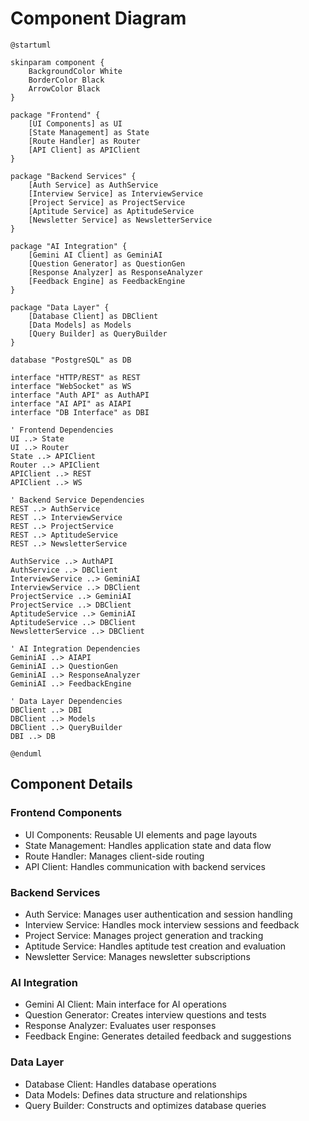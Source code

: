# Component Diagram

```plantuml
@startuml

skinparam component {
    BackgroundColor White
    BorderColor Black
    ArrowColor Black
}

package "Frontend" {
    [UI Components] as UI
    [State Management] as State
    [Route Handler] as Router
    [API Client] as APIClient
}

package "Backend Services" {
    [Auth Service] as AuthService
    [Interview Service] as InterviewService
    [Project Service] as ProjectService
    [Aptitude Service] as AptitudeService
    [Newsletter Service] as NewsletterService
}

package "AI Integration" {
    [Gemini AI Client] as GeminiAI
    [Question Generator] as QuestionGen
    [Response Analyzer] as ResponseAnalyzer
    [Feedback Engine] as FeedbackEngine
}

package "Data Layer" {
    [Database Client] as DBClient
    [Data Models] as Models
    [Query Builder] as QueryBuilder
}

database "PostgreSQL" as DB

interface "HTTP/REST" as REST
interface "WebSocket" as WS
interface "Auth API" as AuthAPI
interface "AI API" as AIAPI
interface "DB Interface" as DBI

' Frontend Dependencies
UI ..> State
UI ..> Router
State ..> APIClient
Router ..> APIClient
APIClient ..> REST
APIClient ..> WS

' Backend Service Dependencies
REST ..> AuthService
REST ..> InterviewService
REST ..> ProjectService
REST ..> AptitudeService
REST ..> NewsletterService

AuthService ..> AuthAPI
AuthService ..> DBClient
InterviewService ..> GeminiAI
InterviewService ..> DBClient
ProjectService ..> GeminiAI
ProjectService ..> DBClient
AptitudeService ..> GeminiAI
AptitudeService ..> DBClient
NewsletterService ..> DBClient

' AI Integration Dependencies
GeminiAI ..> AIAPI
GeminiAI ..> QuestionGen
GeminiAI ..> ResponseAnalyzer
GeminiAI ..> FeedbackEngine

' Data Layer Dependencies
DBClient ..> DBI
DBClient ..> Models
DBClient ..> QueryBuilder
DBI ..> DB

@enduml
```

## Component Details

### Frontend Components
- UI Components: Reusable UI elements and page layouts
- State Management: Handles application state and data flow
- Route Handler: Manages client-side routing
- API Client: Handles communication with backend services

### Backend Services
- Auth Service: Manages user authentication and session handling
- Interview Service: Handles mock interview sessions and feedback
- Project Service: Manages project generation and tracking
- Aptitude Service: Handles aptitude test creation and evaluation
- Newsletter Service: Manages newsletter subscriptions

### AI Integration
- Gemini AI Client: Main interface for AI operations
- Question Generator: Creates interview questions and tests
- Response Analyzer: Evaluates user responses
- Feedback Engine: Generates detailed feedback and suggestions

### Data Layer
- Database Client: Handles database operations
- Data Models: Defines data structure and relationships
- Query Builder: Constructs and optimizes database queries